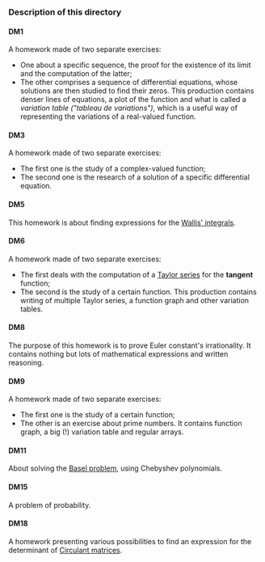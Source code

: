 ### Description of this directory

#### DM1
A homework made of two separate exercises:
- One about a specific sequence, the proof for the existence of its limit and the computation of the latter;
- The other comprises a sequence of differential equations, whose solutions are then studied to find their zeros.
This production contains denser lines of equations, a plot of the function and what is called a *variation table ("tableau de variations")*, which is a useful way of representing the variations of a real-valued function.

#### DM3
A homework made of two separate exercises:
- The first one is the study of a complex-valued function;
- The second one is the research of a solution of a specific differential equation.

#### DM5
This homework is about finding expressions for the [Wallis' integrals](https://en.wikipedia.org/wiki/Wallis%27_integrals).

#### DM6
A homework made of two separate exercises:
- The first deals with the computation of a [Taylor series](https://en.wikipedia.org/wiki/Taylor_series) for the __tangent__ function;
- The second is the study of a certain function.
This production contains writing of multiple Taylor series, a function graph and other variation tables.

#### DM8
The purpose of this homework is to prove Euler constant's irrationality. It contains nothing but lots of mathematical expressions and written reasoning.

#### DM9
A homework made of two separate exercises:
- The first one is the study of a certain function;
- The other is an exercise about prime numbers.
It contains function graph, a big (!) variation table and regular arrays.

#### DM11
About solving the [Basel problem](https://en.wikipedia.org/wiki/Basel_problem), using Chebyshev polynomials.

#### DM15
A problem of probability.

#### DM18
A homework presenting various possibilities to find an expression for the determinant of [Circulant matrices](https://en.wikipedia.org/wiki/Circulant_matrix).
